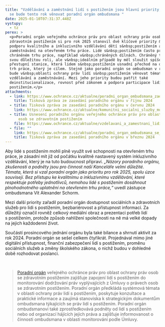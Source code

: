 ```yaml
---
title: "Vzdělávání a zaměstnání lidí s postižením jsou hlavní priority, kterým
  se bude tento rok věnovat poradní orgán ombudsmana "
date: 2025-01-10T07:31:37.448Z
vystupy:
  - tz
perex: >
  <p>Poradní orgán veřejného ochránce práv pro oblast ochrany práv osob se
  zdravotním postižením si pro rok 2025 stanovil dvě klíčové priority &ndash;
  podporu kvalitního a inkluzivního vzdělávání dětí s&nbsp;postižením a podporu
  zaměstnávání na otevřeném trhu práce. Lidé s&nbsp;postižením často pracují na
  chráněném trhu práce, například v&nbsp;chráněných dílnách. Chráněný trh plní
  svou důležitou roli, ale v&nbsp;ideálním případě by měl sloužit spíše jako
  přestupní stanice, která lidem s&nbsp;postižením usnadní přechod na otevřený
  trh práce, který je cílem. Stejně jako poradní orgán se ombudsman v roce 2025
  bude v&nbsp;oblasti ochrany práv lidí s&nbsp;postižením věnovat tématům
  vzdělávání a zaměstnávání. Mezi jeho priority budou patřit také
  deinstitucionalizace, rovnost před zákonem a podpora participace lidí s
  postižením.</p>
attachments:
  - link: https://www.ochrance.cz/aktualne/poradni_organ_ombudsmana_zada_zastani_u_poslancu-_novela_skolskeho_zakona_podle_clenu_negativne_ovlivni_deti_s_postizenim/
    title: Tisková zpráva ze zasedání poradního orgánu v říjnu 2024
  - title: Tisková zpráva ze zasedání poradního orgánu v červnu 2024
    link: https://www.ochrance.cz/aktualne/komunitni_socialni_sluzby_musi_definovat_primo_zakon_shodl_se_poradni_organ_ombudsmana_pro_oblast_prav_lidi_s_postizenim/
  - title: Usnesení poradního orgánu veřejného ochránce práv pro oblast ochrany práv
      osob se zdravotním postižením
    file: https://www.ochrance.cz/aktualne/vzdelavani_a_zamestnani_lidi_s_postizenim_jsou_hlavni_priority_kterym_se_bude_tento_rok_venovat_poradni_organ_ombudsmana/usneseni_2024_17_k_prioritam_2025.pdf
  - file: ""
    link: https://www.ochrance.cz/aktualne/poradni_organ_ombudsmana_se_letos_bude_zabyvat_predevsim_pravem_lidi_s_postizenim_na_nezavisly_zivot_a_pristupnosti_webovych_stranek_i_mobilnich_aplikaci/
    title: Tisková zpráva ze zasedání poradního orgánu v březnu 2024
---
```

<p>Aby lidé s postižením mohli plně využít své schopnosti na otevřeném trhu práce, je zásadní mít již od počátku kvalitně nastavený systém inkluzivního vzdělávání, který je na tuto budoucnost připraví. <em>&bdquo;Názory poradního orgánu, zkušenosti a podněty jsou pro činnost naší Kanceláře velmi důležité. Témata, která si vzal poradní orgán jako prioritu pro rok 2025, spolu úzce souvisejí. Bez přístupu ke kvalitnímu a inkluzivnímu vzdělávání, které respektuje potřeby jednotlivců, nemohou lidé s&nbsp;postižením dosáhnout plnohodnotného uplatnění na otevřeném trhu práce,&ldquo; </em>uvedl zástupce ombudsmana Vít Alexander Schorm.</p>

<p>Mezi další priority zařadil poradní orgán dostupnost sociálních a zdravotních služeb pro lidi s&nbsp;postižením, bezbariérovost a přístupnost informací. Za důležitý označil rovněž celkový mediální obraz a prezentaci potřeb lidí s&nbsp;postižením, protože způsob nahlížení společnosti na ně má velké dopady na jejich každodenní život.</p>

<p>Součástí prosincového jednání orgánu byla také bilance a shrnutí aktivit za rok 2024. Poradní orgán se sešel celkem čtyřikrát. Projednával mimo jiné digitální&nbsp;přístupnost, finanční zabezpečení lidí s postižením, proměnu sociálních služeb a změny školského zákona, o nichž budou v&nbsp;dohledné době rozhodovat poslanci.</p>

<p>&nbsp;</p>

<blockquote>
<p><a href="https://www.ochrance.cz/pusobnost/monitorovani-prav-osob-se-zdravotnim-postizenim/">Poradní orgán</a>&nbsp;veřejného ochránce práv pro oblast ochrany práv osob se zdravotním postižením zajišťuje zapojení lidí s&nbsp;postižením do monitorování dodržování práv vyplývajících z&nbsp;Úmluvy o právech osob se zdravotním postižením. Poradní orgán předkládá systémová témata v&nbsp;oblasti ochrany práv lidí s&nbsp;postižením, poskytuje konzultace a praktické informace a zaujímá stanoviska k&nbsp;strategickým dokumentům ombuds&shy;mana týkajících se práv lidí s&nbsp;postižením. Poradní orgán ombudsmanovi také zprostředkovává podněty od lidí s&nbsp;postižením nebo od organizací hájících jejich práva a zajišťuje informovanost o činnosti ombudsmana v&nbsp;oblasti monitorování podle Úmluvy.</p>
</blockquote>
